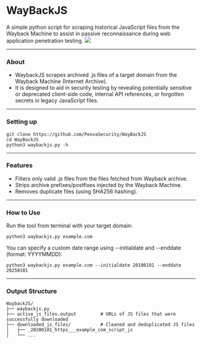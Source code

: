 # WayBackJS
A simple python script for scraping historical JavaScript files from the Wayback Machine to assist in passive reconnaissance during web application penetration testing.
<img src="https://i.postimg.cc/3xJ0P0L4/waybackjs.png">

---

### About
- WaybackJS scrapes archived .js files of a target domain from the Wayback Machine (Internet Archive).
- It is designed to aid in security testing by revealing potentially sensitive or deprecated client-side code, internal API references, or forgotten secrets in legacy JavaScript files.

---

### Setting up
```
git clone https://github.com/PenvaSecurity/WayBackJS
cd WayBackJS
python3 waybackjs.py -h
```

---

### Features
- Filters only valid .js files from the files fetched from Wayback archive.
- Strips archive prefixes/postfixes injected by the Wayback Machine.
- Removes duplicate files (using SHA256 hashing).

---

### How to Use
Run the tool from terminal with your target domain:
```
python3 waybackjs.py example.com
```
You can specify a custom date range using --initialdate and --enddate (format: YYYYMMDD):
```
python3 waybackjs.py example.com --initialdate 20100101 --enddate 20250101
```

---

### Output Structure
```
WaybackJS/
├── waybackjs.py
├── active_js_files.output         # URLs of JS files that were successfully downloaded
├── downloaded_js_files/           # Cleaned and deduplicated JS files
│   ├── _20200101_https___example_com_script_js
│   └── ...
```
